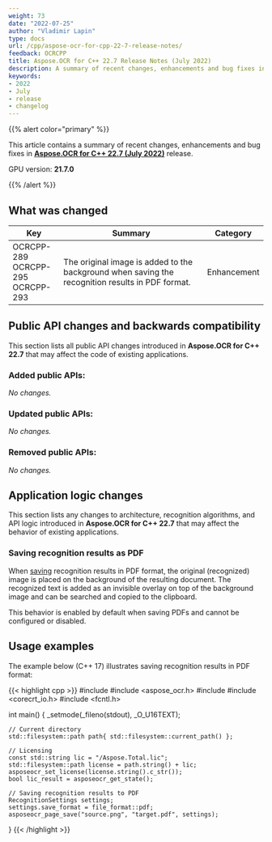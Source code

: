 ```yaml
---
weight: 73
date: "2022-07-25"
author: "Vladimir Lapin"
type: docs
url: /cpp/aspose-ocr-for-cpp-22-7-release-notes/
feedback: OCRCPP
title: Aspose.OCR for C++ 22.7 Release Notes (July 2022)
description: A summary of recent changes, enhancements and bug fixes in Aspose.OCR for C++ 22.7 (July 2022) release.
keywords:
- 2022
- July
- release
- changelog
---
```


{{% alert color="primary" %}}

This article contains a summary of recent changes, enhancements and bug fixes in [**Aspose.OCR for C++ 22.7 (July 2022)**](https://www.nuget.org/packages/Aspose.OCR.Cpp/22.7.0) release.

GPU version: **21.7.0**

{{% /alert %}}

## What was changed

Key | Summary | Category
--- | ------- | --------
OCRCPP-289<br />OCRCPP-295<br />OCRCPP-293 | The original image is added to the background when saving the recognition results in PDF format. | Enhancement

## Public API changes and backwards compatibility

This section lists all public API changes introduced in **Aspose.OCR for C++ 22.7** that may affect the code of existing applications.

### Added public APIs:

_No changes._

### Updated public APIs:

_No changes._

### Removed public APIs:

_No changes._

## Application logic changes

This section lists any changes to architecture, recognition algorithms, and API logic introduced in **Aspose.OCR for C++ 22.7** that may affect the behavior of existing applications.

### Saving recognition results as PDF

When [saving](/ocr/cpp/get-ocr-result-as-file/) recognition results in PDF format, the original (recognized) image is placed on the background of the resulting document. The recognized text is added as an invisible overlay on top of the background image and can be searched and copied to the clipboard.

This behavior is enabled by default when saving PDFs and cannot be configured or disabled.

## Usage examples

The example below (C++ 17) illustrates saving recognition results in PDF format:

{{< highlight cpp >}}
#include <iostream>
#include <aspose_ocr.h>
#include <filesystem>
#include <corecrt_io.h>
#include <fcntl.h>

int main()
{
    _setmode(_fileno(stdout), _O_U16TEXT);

    // Current directory
    std::filesystem::path path{ std::filesystem::current_path() };

    // Licensing
    const std::string lic = "/Aspose.Total.lic";
    std::filesystem::path license = path.string() + lic;
    asposeocr_set_license(license.string().c_str());
    bool lic_result = asposeocr_get_state();

    // Saving recognition results to PDF
    RecognitionSettings settings;
    settings.save_format = file_format::pdf;
    asposeocr_page_save("source.png", "target.pdf", settings);
}
{{< /highlight >}}
